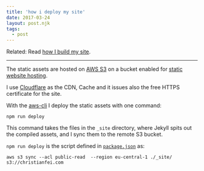 ```yaml
---
title: 'how i deploy my site'
date: 2017-03-24
layout: post.njk
tags:
  - post
---
```


Related: Read [how I build my site](/posts/how-i-build-my-site/).

---

The static assets are hosted on [AWS S3](https://aws.amazon.com/s3/) on a bucket enabled for [static website hosting](http://docs.aws.amazon.com/AmazonS3/latest/dev/WebsiteHosting.html).

I use [Cloudflare](https://www.cloudflare.com/) as the CDN, Cache and it issues also the free HTTPS certificate for the site.

With the [aws-cli](https://github.com/aws/aws-cli) I deploy the static assets with one command:

```
npm run deploy
```

This command takes the files in the `_site` directory, where Jekyll spits out the compiled assets, and I sync them to the remote S3 bucket.

`npm run deploy` is the script defined in [`package.json`](https://github.com/christian-fei/christian-fei.github.io/tree/master/package.json) as:

```
aws s3 sync --acl public-read  --region eu-central-1 ./_site/ s3://christianfei.com
```
